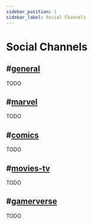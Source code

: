 ```yaml
---
sidebar_position: 1
sidebar_label: Social Channels
---
```


# Social Channels

## #[general](1108987754349608993)

TODO

## #[marvel](1110200897100840960)

TODO

## #[comics](1110200950649524224)

TODO

## #[movies-tv](1110200978839457923)

TODO

## #[gamerverse](1267462027606233222)

TODO
